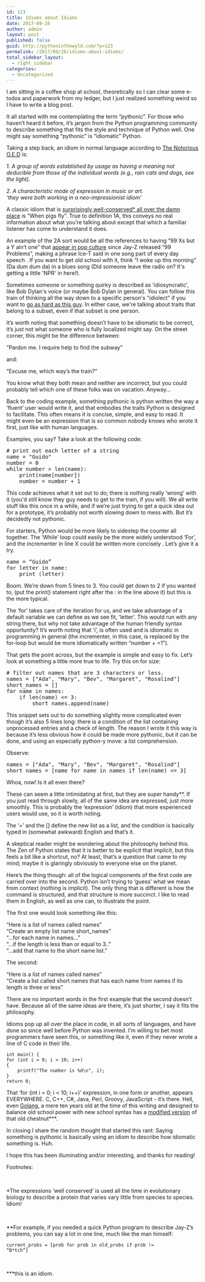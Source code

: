 ```yaml
---
id: 123
title: Idioms about Idioms
date: 2017-09-26
author: admin
layout: post
published: false
guid: http://pythoninthewyld.com/?p=123
permalink: /2017/09/26/idioms-about-idioms/
total_sidebar_layout:
  - right_sidebar
categories:
  - Uncategorized
---
```

I am sitting in a coffee shop at school, theoretically so I can clear some e-todos and paperwork from my ledger, but I just realized something weird so I have to write a blog post.

It all started with me contemplating the term “pythonic”. For those who haven’t heard it before, it’s jargon from the Python programming community to describe something that fits the style and technique of Python well. One might say something “pythonic” is “idiomatic” Python.

Taking a step back, an idiom in normal language according to [The Notorious O.E.D](https://en.oxforddictionaries.com/definition/us/idiom) is:

_1. A group of words established by usage as having a meaning not deducible from those of the individual words (e.g., rain cats and dogs, see the light)._

_2. A characteristic mode of expression in music or art._  
 _‘they were both working in a neo-impressionist idiom’_

A classic idiom that is [surprisingly well-conserved* all over the damn place](https://en.wikipedia.org/wiki/List_of_idioms_of_improbability) is “When pigs fly”. True to definition 1A, this conveys no real information about what you’re talking about except that which a familiar listener has come to understand it does.

An example of the 2A sort would be all the references to having “99 Xs but a Y ain’t one” that [appear in pop culture](http://www.vulture.com/2014/06/complete-history-99-problems-jay-z-ice-t.html) since Jay-Z released “99 Problems”, making a phrase Ice-T said in one song part of every day speech . If you want to get old school with it, think “I woke up this morning” (Da dum dum da) in a blues song (Did someone leave the radio on? It's getting a little 'NPR' in here!).

Sometimes someone or something quirky is described as 'idiosyncratic', like Bob Dylan's voice (or maybe Bob Dylan in general). You can follow this train of thinking all the way down to a specific person's "idiolect" if you want to [go as hard as this guy](https://www.youtube.com/watch?v=lZSCGZphjq0). In either case, we're talking about traits that belong to a subset, even if that subset is one person.

It’s worth noting that something doesn’t have to be idiomatic to be correct, it’s just not what someone who is fully localized might say. On the street corner, this might be the difference between:

“Pardon me. I require help to find the subway”

and:

“Excuse me, which way’s the train?”

You know what they both mean and neither are incorrect, but you could probably tell which one of these folks was on vacation. Anyway...

Back to the coding example, something pythonic is python written the way a ‘fluent’ user would write it, and that embodies the traits Python is designed to facilitate. This often means it is concise, simple, and easy to read. It might even be an expression that is so common nobody knows who wrote it first, just like with human languages.

Examples, you say? Take a look at the following code:

<pre class="brush: python; title: ; notranslate" title=""># print out each letter of a string
name = "Guido"
number = 0
while number &gt; len(name):
	print(name[number])
	number = number + 1
</pre>

This code achieves what it set out to do; there is nothing really ‘wrong’ with it (you'd still know they guy needs to get to the train, if you will). We all write stuff like this once in a while, and if we’re just trying to get a quick idea out for a prototype, it’s probably not worth slowing down to mess with. But it’s decidedly not pythonic.

For starters, Python would be more likely to sidestep the counter all together. The ‘While’ loop could easily be the more widely understood ‘For’, and the incrementer in line X could be written more concisely . Let’s give it a try.

<pre class="brush: python; title: ; notranslate" title="">name = “Guido”
for letter in name:
	print (letter)
</pre>

Boom. We’re down from 5 lines to 3. You could get down to 2 if you wanted to, (put the print() statement right after the : in the line above it) but this is the more typical.

The ‘for’ takes care of the iteration for us, and we take advantage of a default variable we can define as we see fit, ‘letter’. This would run with any string there, but why not take advantage of the human friendly syntax opportunity? It’s worth noting that ‘i’, is often used and is idiomatic in programming in general (the incrementer, in this case, is replaced by the for-loop but would be more idiomatically written “number + =1”).

That gets the point across, but the example is simple and easy to fix. Let’s look at something a little more true to life. Try this on for size:

<pre class="brush: python; title: ; notranslate" title=""># filter out names that are 3 characters or less.
names = ["Ada", "Mary", "Bev", "Margaret", "Rosalind"]
short_names = []
for name in names:
	if len(name) &lt;= 3:
		short_names.append(name)
</pre>

This snippet sets out to do something slightly more complicated even though it’s also 5 lines long: there is a condition of the list containing unprocessed entries and a check of length. The reason I wrote it this way is because it’s less obvious how it could be made more pythonic, but it can be done, and using an especially python-y move: a list comprehension.

Observe:

<pre class="brush: python; title: ; notranslate" title="">names = ["Ada", "Mary", "Bev", "Margaret", "Rosalind"]
short_names = [name for name in names if len(name) &lt;= 3]
</pre>

Whoa, now! Is it all even there?

These can seem a little intimidating at first, but they are super handy**. If you just read through slowly, all of the same idea are expressed, just more smoothly. This is probably the ‘expression’ (idiom) that more experienced users would use, so it is worth noting.

The ‘=’ and the [] define the new list as a list, and the condition is basically typed in (somewhat awkward) English and that’s it.

A skeptical reader might be wondering about the philosophy behind this. The Zen of Python states that it is better to be explicit that implicit, but this feels a bit like a shortcut, no? At least, that’s a question that came to my mind; maybe it is glaringly obviously to everyone else on the planet.

Here’s the thing though: all of the logical components of the first code are carried over into the second. Python isn’t trying to ‘guess’ what we mean from context (nothing is implicit). The only thing that is different is how the command is structured, and that structure is more succinct. I like to read them in English, as well as one can, to illustrate the point.

The first one would look something like this:

“Here is a list of names called names”  
“Create an empty list name short_names”  
“...for each name in names...”  
“...if the length is less than or equal to 3..”  
“...add that name to the short name list.”

The second:

“Here is a list of names called names”  
“Create a list called short names that has each name from names if its length is three or less”

There are no important words in the first example that the second doesn’t have. Because all of the same ideas are there, it’s just shorter, I say it fits the philosophy.

Idioms pop up all over the place in code, in all sorts of languages, and have done so since well before Python was invented. I’m willing to bet most programmers have seen this, or something like it, even if they never wrote a line of C code in their life.

<code>int main() {</code><br>
<code>for (int i = 0; i &lt; 10; i++) {</code><br>
<code>&nbsp;&nbsp;&nbsp;&nbsp;printf("The number is %d\n", i);</code><br>
<code>}</code><br>
<code>return 0;</code><br>

That ‘for (int i = 0; i < 10; i++)’ expression, in one form or another, appears EVERYWHERE. C, C++, C#, Java, Perl, Groovy, JavaScript - it’s there. Hell, even [Golang,](https://golang.org/) a mere ten years old at the time of this writing and designed to balance old school power with new school syntax has a [modified version](https://tour.golang.org/flowcontrol/1) of that old chestnut\***.

In closing I share the random thought that started this rant: Saying something is pythonic is basically using an idiom to describe how idiomatic something is. Huh.

I hope this has been illuminating and/or interesting, and thanks for reading!

Footnotes:

&nbsp;

*The expressions ‘well conserved’ is used all the time in evolutionary biology to describe a protein that varies vary little from species to species. Idiom!

&nbsp;

**For example, if you needed a quick Python program to describe Jay-Z’s problems, you can say a lot in one line, much like the man himself:

<code>current_probs = [prob for prob in old_probs if prob != “B*tch”]</code>

&nbsp;

\***this is an idiom.